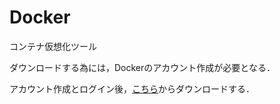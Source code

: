 # Docker

コンテナ仮想化ツール

ダウンロードする為には，Dockerのアカウント作成が必要となる．

アカウント作成とログイン後，[こちら](https://hub.docker.com/editions/community/docker-ce-desktop-mac)からダウンロードする．
